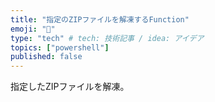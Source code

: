 ```yaml
---
title: "指定のZIPファイルを解凍するFunction"
emoji: "🐡"
type: "tech" # tech: 技術記事 / idea: アイデア
topics: ["powershell"]
published: false
---
```

指定したZIPファイルを解凍。
